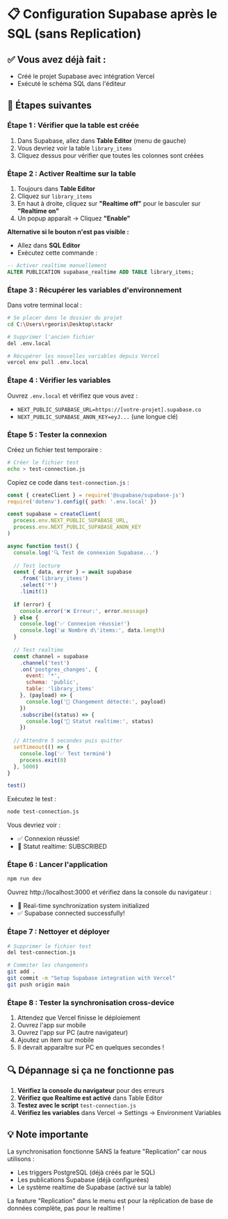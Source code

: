 # 📋 Configuration Supabase après le SQL (sans Replication)

## ✅ Vous avez déjà fait :
- Créé le projet Supabase avec intégration Vercel
- Exécuté le schéma SQL dans l'éditeur

## 🚀 Étapes suivantes

### Étape 1 : Vérifier que la table est créée

1. Dans Supabase, allez dans **Table Editor** (menu de gauche)
2. Vous devriez voir la table `library_items`
3. Cliquez dessus pour vérifier que toutes les colonnes sont créées

### Étape 2 : Activer Realtime sur la table

1. Toujours dans **Table Editor**
2. Cliquez sur `library_items`
3. En haut à droite, cliquez sur **"Realtime off"** pour le basculer sur **"Realtime on"**
4. Un popup apparaît → Cliquez **"Enable"**

**Alternative si le bouton n'est pas visible :**
- Allez dans **SQL Editor**
- Exécutez cette commande :
```sql
-- Activer realtime manuellement
ALTER PUBLICATION supabase_realtime ADD TABLE library_items;
```

### Étape 3 : Récupérer les variables d'environnement

Dans votre terminal local :

```bash
# Se placer dans le dossier du projet
cd C:\Users\rgeoris\Desktop\stackr

# Supprimer l'ancien fichier
del .env.local

# Récupérer les nouvelles variables depuis Vercel
vercel env pull .env.local
```

### Étape 4 : Vérifier les variables

Ouvrez `.env.local` et vérifiez que vous avez :
- `NEXT_PUBLIC_SUPABASE_URL=https://[votre-projet].supabase.co`
- `NEXT_PUBLIC_SUPABASE_ANON_KEY=eyJ...` (une longue clé)

### Étape 5 : Tester la connexion

Créez un fichier test temporaire :

```bash
# Créer le fichier test
echo > test-connection.js
```

Copiez ce code dans `test-connection.js` :

```javascript
const { createClient } = require('@supabase/supabase-js')
require('dotenv').config({ path: '.env.local' })

const supabase = createClient(
  process.env.NEXT_PUBLIC_SUPABASE_URL,
  process.env.NEXT_PUBLIC_SUPABASE_ANON_KEY
)

async function test() {
  console.log('🔍 Test de connexion Supabase...')
  
  // Test lecture
  const { data, error } = await supabase
    .from('library_items')
    .select('*')
    .limit(1)
  
  if (error) {
    console.error('❌ Erreur:', error.message)
  } else {
    console.log('✅ Connexion réussie!')
    console.log('📊 Nombre d\'items:', data.length)
  }
  
  // Test realtime
  const channel = supabase
    .channel('test')
    .on('postgres_changes', {
      event: '*',
      schema: 'public',
      table: 'library_items'
    }, (payload) => {
      console.log('📡 Changement détecté:', payload)
    })
    .subscribe((status) => {
      console.log('📡 Statut realtime:', status)
    })
  
  // Attendre 5 secondes puis quitter
  setTimeout(() => {
    console.log('✅ Test terminé')
    process.exit(0)
  }, 5000)
}

test()
```

Exécutez le test :
```bash
node test-connection.js
```

Vous devriez voir :
- ✅ Connexion réussie!
- 📡 Statut realtime: SUBSCRIBED

### Étape 6 : Lancer l'application

```bash
npm run dev
```

Ouvrez http://localhost:3000 et vérifiez dans la console du navigateur :
- 🔧 Real-time synchronization system initialized
- ✅ Supabase connected successfully!

### Étape 7 : Nettoyer et déployer

```bash
# Supprimer le fichier test
del test-connection.js

# Commiter les changements
git add .
git commit -m "Setup Supabase integration with Vercel"
git push origin main
```

### Étape 8 : Tester la synchronisation cross-device

1. Attendez que Vercel finisse le déploiement
2. Ouvrez l'app sur mobile
3. Ouvrez l'app sur PC (autre navigateur)
4. Ajoutez un item sur mobile
5. Il devrait apparaître sur PC en quelques secondes !

## 🔍 Dépannage si ça ne fonctionne pas

1. **Vérifiez la console du navigateur** pour des erreurs
2. **Vérifiez que Realtime est activé** dans Table Editor
3. **Testez avec le script** `test-connection.js`
4. **Vérifiez les variables** dans Vercel → Settings → Environment Variables

## 💡 Note importante

La synchronisation fonctionne SANS la feature "Replication" car nous utilisons :
- Les triggers PostgreSQL (déjà créés par le SQL)
- Les publications Supabase (déjà configurées)
- Le système realtime de Supabase (activé sur la table)

La feature "Replication" dans le menu est pour la réplication de base de données complète, pas pour le realtime !